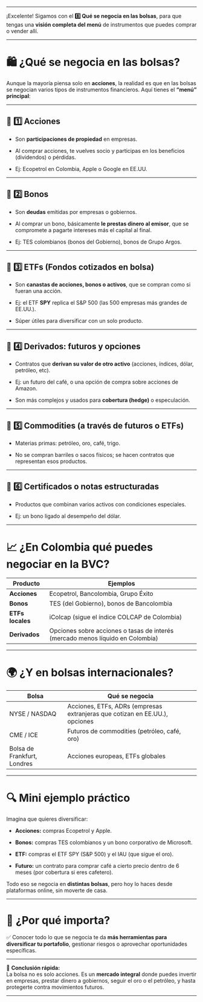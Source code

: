 ____
¡Excelente! Sigamos con el **8️⃣ Qué se negocia en las bolsas**, para que tengas una **visión completa del menú** de instrumentos que puedes comprar o vender allí.

---

# 🛍 ¿Qué se negocia en las bolsas?

Aunque la mayoría piensa solo en **acciones**, la realidad es que en las bolsas se negocian varios tipos de instrumentos financieros. Aquí tienes el **“menú” principal**:

---

## 📌 1️⃣ Acciones

- Son **participaciones de propiedad** en empresas.
    
- Al comprar acciones, te vuelves socio y participas en los beneficios (dividendos) o pérdidas.
    
- Ej: Ecopetrol en Colombia, Apple o Google en EE.UU.
    

---

## 📌 2️⃣ Bonos

- Son **deudas** emitidas por empresas o gobiernos.
    
- Al comprar un bono, básicamente **le prestas dinero al emisor**, que se compromete a pagarte intereses más el capital al final.
    
- Ej: TES colombianos (bonos del Gobierno), bonos de Grupo Argos.
    

---

## 📌 3️⃣ ETFs (Fondos cotizados en bolsa)

- Son **canastas de acciones, bonos o activos**, que se compran como si fueran una acción.
    
- Ej: el ETF **SPY** replica el S&P 500 (las 500 empresas más grandes de EE.UU.).
    
- Súper útiles para diversificar con un solo producto.
    

---

## 📌 4️⃣ Derivados: futuros y opciones

- Contratos que **derivan su valor de otro activo** (acciones, índices, dólar, petróleo, etc).
    
- Ej: un futuro del café, o una opción de compra sobre acciones de Amazon.
    
- Son más complejos y usados para **cobertura (hedge)** o especulación.
    

---

## 📌 5️⃣ Commodities (a través de futuros o ETFs)

- Materias primas: petróleo, oro, café, trigo.
    
- No se compran barriles o sacos físicos; se hacen contratos que representan esos productos.
    

---

## 📌 6️⃣ Certificados o notas estructuradas

- Productos que combinan varios activos con condiciones especiales.
    
- Ej: un bono ligado al desempeño del dólar.
    

---

# 📈 ¿En Colombia qué puedes negociar en la BVC?

|Producto|Ejemplos|
|---|---|
|**Acciones**|Ecopetrol, Bancolombia, Grupo Éxito|
|**Bonos**|TES (del Gobierno), bonos de Bancolombia|
|**ETFs locales**|iColcap (sigue el índice COLCAP de Colombia)|
|**Derivados**|Opciones sobre acciones o tasas de interés (mercado menos líquido en Colombia)|

---

# 🌍 ¿Y en bolsas internacionales?

|Bolsa|Qué se negocia|
|---|---|
|NYSE / NASDAQ|Acciones, ETFs, ADRs (empresas extranjeras que cotizan en EE.UU.), opciones|
|CME / ICE|Futuros de commodities (petróleo, café, oro)|
|Bolsa de Frankfurt, Londres|Acciones europeas, ETFs globales|

---

# 🔍 Mini ejemplo práctico

Imagina que quieres diversificar:

- **Acciones:** compras Ecopetrol y Apple.
    
- **Bonos:** compras TES colombianos y un bono corporativo de Microsoft.
    
- **ETF:** compras el ETF SPY (S&P 500) y el IAU (que sigue el oro).
    
- **Futuro:** un contrato para comprar café a cierto precio dentro de 6 meses (por cobertura si eres cafetero).
    

Todo eso se negocia en **distintas bolsas**, pero hoy lo haces desde plataformas online, sin moverte de casa.

---

# 📝 ¿Por qué importa?

✅ Conocer todo lo que se negocia te da **más herramientas para diversificar tu portafolio**, gestionar riesgos o aprovechar oportunidades específicas.

---

🚀 **Conclusión rápida:**  
La bolsa no es solo acciones. Es un **mercado integral** donde puedes invertir en empresas, prestar dinero a gobiernos, seguir el oro o el petróleo, y hasta protegerte contra movimientos futuros.

---